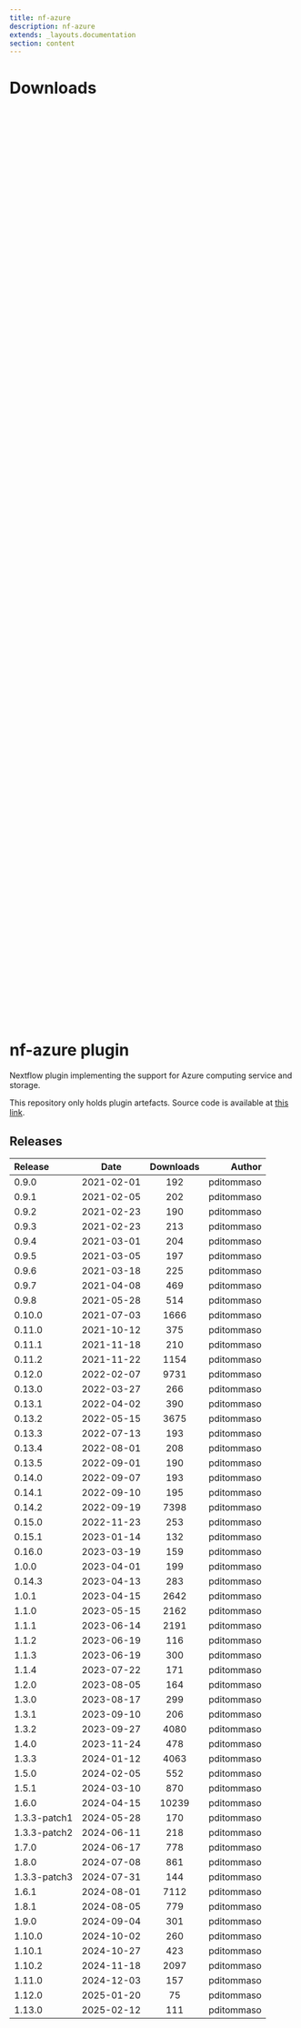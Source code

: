 ```yaml
---
title: nf-azure
description: nf-azure
extends: _layouts.documentation
section: content
---
```


# Downloads

<div style="position: relative; height:40vh; width:80vw">
    <canvas id="releases"></canvas>
</div>
<script type="module" src="nf-plugins-stats/docs/nf-azure/nf-azure.js"></script>

# nf-azure plugin

Nextflow plugin implementing the support for Azure computing service and storage. 

This repository only holds plugin artefacts. Source code is available at [this link](https://github.com/nextflow-io/nextflow/tree/master/plugins/nf-azure). 


## Releases

| Release                               |                       Date                       |                   Downloads                    |                           Author |
| :------------ |:------------------------------------------------:|:----------------------------------------------:|---------------------------------:|
 |  0.9.0                                               | 2021-02-01                                          | 192                                                | pditommaso                                         |
 |  0.9.1                                               | 2021-02-05                                          | 202                                                | pditommaso                                         |
 |  0.9.2                                               | 2021-02-23                                          | 190                                                | pditommaso                                         |
 |  0.9.3                                               | 2021-02-23                                          | 213                                                | pditommaso                                         |
 |  0.9.4                                               | 2021-03-01                                          | 204                                                | pditommaso                                         |
 |  0.9.5                                               | 2021-03-05                                          | 197                                                | pditommaso                                         |
 |  0.9.6                                               | 2021-03-18                                          | 225                                                | pditommaso                                         |
 |  0.9.7                                               | 2021-04-08                                          | 469                                                | pditommaso                                         |
 |  0.9.8                                               | 2021-05-28                                          | 514                                                | pditommaso                                         |
 |  0.10.0                                              | 2021-07-03                                          | 1666                                               | pditommaso                                         |
 |  0.11.0                                              | 2021-10-12                                          | 375                                                | pditommaso                                         |
 |  0.11.1                                              | 2021-11-18                                          | 210                                                | pditommaso                                         |
 |  0.11.2                                              | 2021-11-22                                          | 1154                                               | pditommaso                                         |
 |  0.12.0                                              | 2022-02-07                                          | 9731                                               | pditommaso                                         |
 |  0.13.0                                              | 2022-03-27                                          | 266                                                | pditommaso                                         |
 |  0.13.1                                              | 2022-04-02                                          | 390                                                | pditommaso                                         |
 |  0.13.2                                              | 2022-05-15                                          | 3675                                               | pditommaso                                         |
 |  0.13.3                                              | 2022-07-13                                          | 193                                                | pditommaso                                         |
 |  0.13.4                                              | 2022-08-01                                          | 208                                                | pditommaso                                         |
 |  0.13.5                                              | 2022-09-01                                          | 190                                                | pditommaso                                         |
 |  0.14.0                                              | 2022-09-07                                          | 193                                                | pditommaso                                         |
 |  0.14.1                                              | 2022-09-10                                          | 195                                                | pditommaso                                         |
 |  0.14.2                                              | 2022-09-19                                          | 7398                                               | pditommaso                                         |
 |  0.15.0                                              | 2022-11-23                                          | 253                                                | pditommaso                                         |
 |  0.15.1                                              | 2023-01-14                                          | 132                                                | pditommaso                                         |
 |  0.16.0                                              | 2023-03-19                                          | 159                                                | pditommaso                                         |
 |  1.0.0                                               | 2023-04-01                                          | 199                                                | pditommaso                                         |
 |  0.14.3                                              | 2023-04-13                                          | 283                                                | pditommaso                                         |
 |  1.0.1                                               | 2023-04-15                                          | 2642                                               | pditommaso                                         |
 |  1.1.0                                               | 2023-05-15                                          | 2162                                               | pditommaso                                         |
 |  1.1.1                                               | 2023-06-14                                          | 2191                                               | pditommaso                                         |
 |  1.1.2                                               | 2023-06-19                                          | 116                                                | pditommaso                                         |
 |  1.1.3                                               | 2023-06-19                                          | 300                                                | pditommaso                                         |
 |  1.1.4                                               | 2023-07-22                                          | 171                                                | pditommaso                                         |
 |  1.2.0                                               | 2023-08-05                                          | 164                                                | pditommaso                                         |
 |  1.3.0                                               | 2023-08-17                                          | 299                                                | pditommaso                                         |
 |  1.3.1                                               | 2023-09-10                                          | 206                                                | pditommaso                                         |
 |  1.3.2                                               | 2023-09-27                                          | 4080                                               | pditommaso                                         |
 |  1.4.0                                               | 2023-11-24                                          | 478                                                | pditommaso                                         |
 |  1.3.3                                               | 2024-01-12                                          | 4063                                               | pditommaso                                         |
 |  1.5.0                                               | 2024-02-05                                          | 552                                                | pditommaso                                         |
 |  1.5.1                                               | 2024-03-10                                          | 870                                                | pditommaso                                         |
 |  1.6.0                                               | 2024-04-15                                          | 10239                                              | pditommaso                                         |
 |  1.3.3-patch1                                        | 2024-05-28                                          | 170                                                | pditommaso                                         |
 |  1.3.3-patch2                                        | 2024-06-11                                          | 218                                                | pditommaso                                         |
 |  1.7.0                                               | 2024-06-17                                          | 778                                                | pditommaso                                         |
 |  1.8.0                                               | 2024-07-08                                          | 861                                                | pditommaso                                         |
 |  1.3.3-patch3                                        | 2024-07-31                                          | 144                                                | pditommaso                                         |
 |  1.6.1                                               | 2024-08-01                                          | 7112                                               | pditommaso                                         |
 |  1.8.1                                               | 2024-08-05                                          | 779                                                | pditommaso                                         |
 |  1.9.0                                               | 2024-09-04                                          | 301                                                | pditommaso                                         |
 |  1.10.0                                              | 2024-10-02                                          | 260                                                | pditommaso                                         |
 |  1.10.1                                              | 2024-10-27                                          | 423                                                | pditommaso                                         |
 |  1.10.2                                              | 2024-11-18                                          | 2097                                               | pditommaso                                         |
 |  1.11.0                                              | 2024-12-03                                          | 157                                                | pditommaso                                         |
 |  1.12.0                                              | 2025-01-20                                          | 75                                                 | pditommaso                                         |
 |  1.13.0                                              | 2025-02-12                                          | 111                                                | pditommaso                                         |
